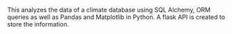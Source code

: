 This analyzes the data of a climate database using SQL Alchemy, ORM queries as well as Pandas and Matplotlib in Python. A flask API is created to store the information.
